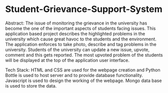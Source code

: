 # Student-Grievance-Support-System

Abstract:
The issue of monitoring the grievance in the university has become the one of the important aspects of students facing issues. This application based project describes the highlighted problems in the university which cause great havoc to the students and the environment. The application enforces to take photo, describe and tag problems in the university. Students of the university can update a new issue, upvote, comment and this gets reported. The most upvoted problem of the students will be displayed at the top of the application user interface.

Tech Stack:
HTML and CSS are used for the webpage creation and Python Bottle is used to host server and to provide database functionality.
Javascript is used to design the working of the webpage.
Mongo data base is used to store the data.
